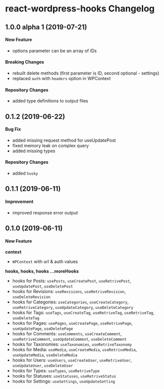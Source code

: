 # react-wordpress-hooks Changelog

## 1.0.0 alpha 1 (2019-07-21)
#### New Feature
- options parameter can be an array of IDs

#### Breaking Changes
- rebuilt delete methods (first parameter is ID, second optional - settings)
- replaced `auth` with `headers` option in WPContext

#### Repository Changes
- added type definitions to output files

## 0.1.2 (2019-06-22)
#### Bug Fix
- added missing request method for useUpdatePost
- fixed memory leak on complex query
- added missing types

#### Repository Changes
- added `husky`

## 0.1.1 (2019-06-11)
#### Improvement
- improved response error output

## 0.1.0 (2019-06-11)
#### New Feature
**context**
- `WPContext` with url & auth values

**hooks, hooks, hooks ...moreHooks**
- hooks for Posts: `usePosts`, `useCreatePost`, `useRetrivePost`, `useUpdatePost`, `useDeletePost`
- hooks for Revisions: `useRevisions`, `useRetriveRevision`, `useDeleteRevision`
- hooks for Categories: `useCategories`, `useCreateCategory`, `useRetriveCategory`, `useUpdateCategory`, `useDeleteCategory`
- hooks for Tags: `useTags`, `useCreateTag`, `useRetriveTag`, `useRetriveTag`, `useDeleteTag`
- hooks for Pages: `usePages`, `useCreatePage`, `useRetrivePage`, `useUpdatePage`, `useDeletePage`
- hooks for Comments: `useComments`, `useCreateComment`, `useRetriveComment`, `useUpdateComment`, `useDeleteComment`
- hooks for Taxonomies: `useTaxonomies`, `useRetriveTaxonomy`
- hooks for Media: `useMedia`, `useCreateMedia`, `useRetriveMedia`, `useUpdateMedia`, `useDeleteMedia`
- hooks for Users: `useUsers`, `useCreateUser`, `useRetriveUser`, `useUpdateUser`, `useDeleteUser`
- hooks for Types: `useTypes`, `useRetriveType`
- hooks for Statuses: `useStatuses`, `useRetriveStatus`
- hooks for Settings: `useSettings`, `useUpdateSetting`
